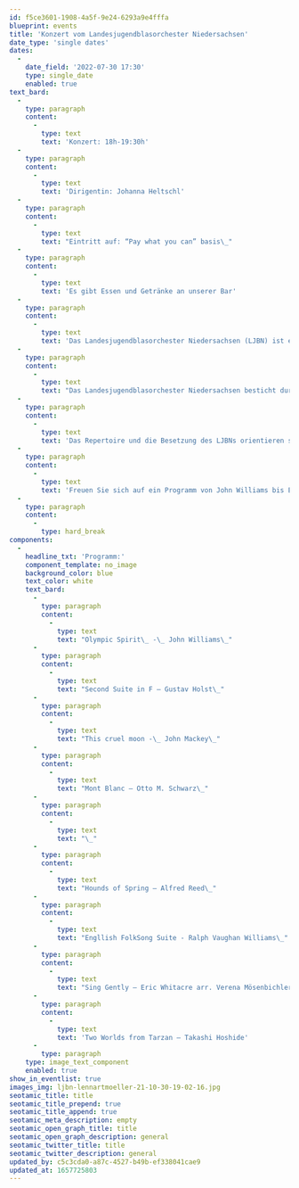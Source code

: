 ```yaml
---
id: f5ce3601-1908-4a5f-9e24-6293a9e4fffa
blueprint: events
title: 'Konzert vom Landesjugendblasorchester Niedersachsen'
date_type: 'single dates'
dates:
  -
    date_field: '2022-07-30 17:30'
    type: single_date
    enabled: true
text_bard:
  -
    type: paragraph
    content:
      -
        type: text
        text: 'Konzert: 18h-19:30h'
  -
    type: paragraph
    content:
      -
        type: text
        text: 'Dirigentin: Johanna Heltschl'
  -
    type: paragraph
    content:
      -
        type: text
        text: "Eintritt auf: “Pay what you can” basis\_"
  -
    type: paragraph
    content:
      -
        type: text
        text: 'Es gibt Essen und Getränke an unserer Bar'
  -
    type: paragraph
    content:
      -
        type: text
        text: 'Das Landesjugendblasorchester Niedersachsen (LJBN) ist ein Auswahlorchester im Bereich sinfonischer Blasmusik.'
  -
    type: paragraph
    content:
      -
        type: text
        text: "Das Landesjugendblasorchester Niedersachsen besticht durch seine hohe musikalische Qualität,\_die das gesamte Spektrum der Blasorchesterliteratur eindrucksvoll zum Klingen bringt.\_"
  -
    type: paragraph
    content:
      -
        type: text
        text: 'Das Repertoire und die Besetzung des LJBNs orientieren sich am internationalen Standard der „World Association for Symphonic Bands and Ensembles“ und dem damit verbundenen hohen Niveau sinfonischer Blasorchestermusik.'
  -
    type: paragraph
    content:
      -
        type: text
        text: 'Freuen Sie sich auf ein Programm von John Williams bis Eric Whitacre unter der Leitung der österreichischen Dirigentin Johanna Heltschl einstudiert und einzigartig vorgetragen.'
  -
    type: paragraph
    content:
      -
        type: hard_break
components:
  -
    headline_txt: 'Programm:'
    component_template: no_image
    background_color: blue
    text_color: white
    text_bard:
      -
        type: paragraph
        content:
          -
            type: text
            text: "Olympic Spirit\_ -\_ John Williams\_"
      -
        type: paragraph
        content:
          -
            type: text
            text: "Second Suite in F – Gustav Holst\_"
      -
        type: paragraph
        content:
          -
            type: text
            text: "This cruel moon -\_ John Mackey\_"
      -
        type: paragraph
        content:
          -
            type: text
            text: "Mont Blanc – Otto M. Schwarz\_"
      -
        type: paragraph
        content:
          -
            type: text
            text: "\_"
      -
        type: paragraph
        content:
          -
            type: text
            text: "Hounds of Spring – Alfred Reed\_"
      -
        type: paragraph
        content:
          -
            type: text
            text: "Engllish FolkSong Suite - Ralph Vaughan Williams\_"
      -
        type: paragraph
        content:
          -
            type: text
            text: "Sing Gently – Eric Whitacre arr. Verena Mösenbichler-Bryant\_"
      -
        type: paragraph
        content:
          -
            type: text
            text: 'Two Worlds from Tarzan – Takashi Hoshide'
      -
        type: paragraph
    type: image_text_component
    enabled: true
show_in_eventlist: true
images_img: ljbn-lennartmoeller-21-10-30-19-02-16.jpg
seotamic_title: title
seotamic_title_prepend: true
seotamic_title_append: true
seotamic_meta_description: empty
seotamic_open_graph_title: title
seotamic_open_graph_description: general
seotamic_twitter_title: title
seotamic_twitter_description: general
updated_by: c5c3cda0-a87c-4527-b49b-ef338041cae9
updated_at: 1657725803
---
```

